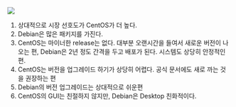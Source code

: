![](https://miro.medium.com/max/964/1*EUhkzOMoiT_KEF3j402O6g.png)

1. 상대적으로 시장 선호도가 CentOS가 더 높다.
2. Debian은 많은 패키지를 가진다.
3. CentOS는 마이너한 release는 없다. 대부분 오랜시간을 들여서 새로운 버전이 나오는 편, Debian은 2년 정도 간격을 두고 배포가 된다. 시스템도 상당히 안정적인 편.
4. CentOS는 버전을 업그레이드 하기가 상당히 어렵다. 공식 문서에도 새로 까는 것을 권장하는 편
5. Debian의 버전 업그레이드는 상대적으로 쉬운편
6. CentOS의 GUI는 친절하지 않지만, Debian은 Desktop 친화적이다.